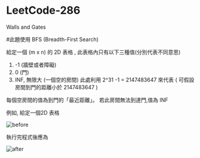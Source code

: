 # LeetCode-286
Walls and Gates

#此題使用 BFS (Breadth-First Search) 

給定一個 (m x n) 的 2D 表格 , 此表格內只有以下三種值(分別代表不同意思)
1. -1 (牆壁或者障礙)
2. 0 (門)
3. INF, 無限大 (一個空的房間)  此處利用 2^31 -1 = 2147483647 來代表
   ( 可假設房間到門的距離小於 2147483647 )

每個空房間的值為到門的「最近距離」。 若此房間無法到達門,值為 INF

例如, 給定一個2D 表格



![before](https://user-images.githubusercontent.com/33632760/137959838-7aa55bfe-a841-40a7-bf32-f8e435964b8e.jpg)

  
執行完程式後應為



![after](https://user-images.githubusercontent.com/33632760/137959834-deca9f7f-bf25-49a8-8b14-385adf2fc2bb.jpg)

  
